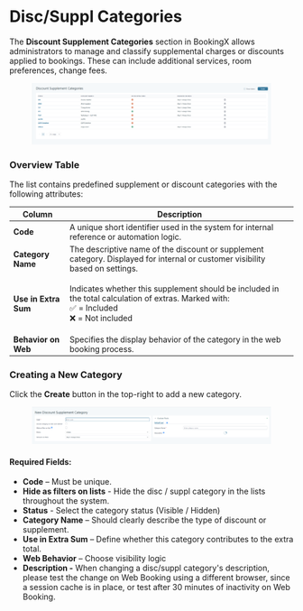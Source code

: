 # Disc/Suppl Categories

The **Discount Supplement Categories** section in BookingX allows administrators to manage and classify supplemental charges or discounts applied to bookings. These can include additional services, room preferences, change fees.

<figure><img src=".gitbook/assets/image (9) (2).png" alt=""><figcaption></figcaption></figure>

### Overview Table

The list contains predefined supplement or discount categories with the following attributes:

| Column               | Description                                                                                                                                      |
| -------------------- | ------------------------------------------------------------------------------------------------------------------------------------------------ |
| **Code**             | A unique short identifier used in the system for internal reference or automation logic.                                                         |
| **Category Name**    | The descriptive name of the discount or supplement category. Displayed for internal or customer visibility based on settings.                    |
| **Use in Extra Sum** | <p>Indicates whether this supplement should be included in the total calculation of extras. Marked with:<br>✅ = Included<br>❌ = Not included</p> |
| **Behavior on Web**  | Specifies the display behavior of the category in the web booking process.                                                                       |

### Creating a New Category

Click the **Create** button in the top-right to add a new category.

<figure><img src=".gitbook/assets/image (10) (1) (1) (1) (1).png" alt=""><figcaption></figcaption></figure>

#### Required Fields:

* **Code** – Must be unique.
* **Hide as filters on lists** - Hide the disc / suppl category in the lists throughout the system.
* **Status** - Select the category status (Visible / Hidden)
* **Category Name** – Should clearly describe the type of discount or supplement.
* **Use in Extra Sum** – Define whether this category contributes to the extra total.
* **Web Behavior** – Choose visibility logic
* **Description -** When changing a disc/suppl category's description, please test the change on Web Booking using a different browser, since a session cache is in place, or test after 30 minutes of inactivity on Web Booking.
